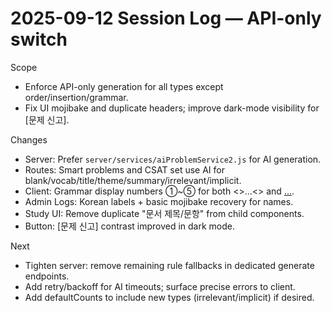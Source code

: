 # 2025-09-12 Session Log — API-only switch

Scope
- Enforce API-only generation for all types except order/insertion/grammar.
- Fix UI mojibake and duplicate headers; improve dark-mode visibility for [문제 신고].

Changes
- Server: Prefer `server/services/aiProblemService2.js` for AI generation.
- Routes: Smart problems and CSAT set use AI for blank/vocab/title/theme/summary/irrelevant/implicit.
- Client: Grammar display numbers ①~⑤ for both <<n>>…<</n>> and <u>…</u>.
- Admin Logs: Korean labels + basic mojibake recovery for names.
- Study UI: Remove duplicate "문서 제목/문항" from child components.
- Button: [문제 신고] contrast improved in dark mode.

Next
- Tighten server: remove remaining rule fallbacks in dedicated generate endpoints.
- Add retry/backoff for AI timeouts; surface precise errors to client.
- Add defaultCounts to include new types (irrelevant/implicit) if desired.
